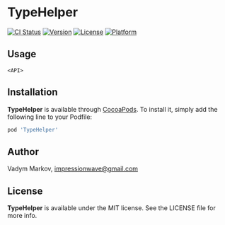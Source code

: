 # TypeHelper

[![CI Status](http://img.shields.io/travis/markvaldy/TypeHelper.svg?style=flat)](https://travis-ci.org/markvaldy/TypeHelper)
[![Version](https://img.shields.io/cocoapods/v/TypeHelper.svg?style=flat)](http://cocoadocs.org/docsets/TypeHelper)
[![License](https://img.shields.io/cocoapods/l/TypeHelper.svg?style=flat)](http://cocoadocs.org/docsets/TypeHelper)
[![Platform](https://img.shields.io/cocoapods/p/TypeHelper.svg?style=flat)](http://cocoadocs.org/docsets/TypeHelper)

## Usage

```objc
<API>
```

## Installation

**TypeHelper** is available through [CocoaPods](http://cocoapods.org). To install
it, simply add the following line to your Podfile:

```ruby
pod 'TypeHelper'
```

## Author

Vadym Markov, impressionwave@gmail.com

## License

**TypeHelper** is available under the MIT license. See the LICENSE file for more info.
